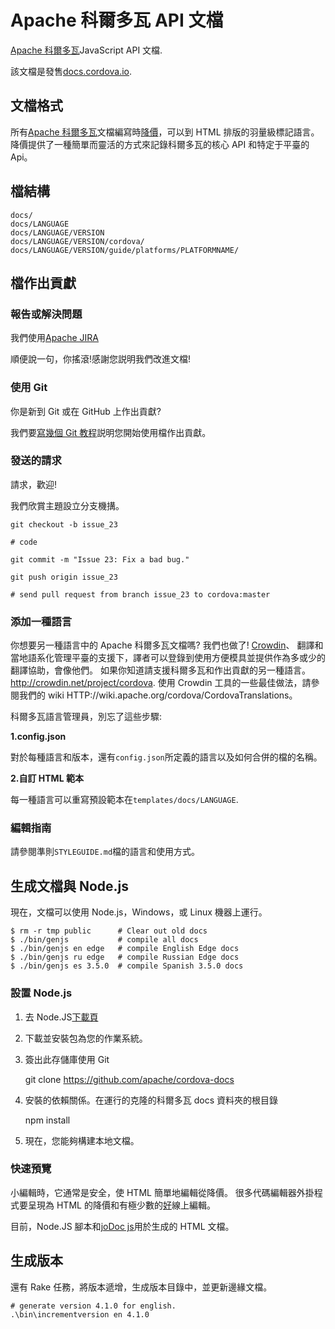 # Apache 科爾多瓦 API 文檔

[Apache 科爾多瓦](http://cordova.io/)JavaScript API 文檔.

該文檔是發售[docs.cordova.io](http://docs.cordova.io/).

## 文檔格式

所有[Apache 科爾多瓦](http://cordova.io/)文檔編寫時[降價](http://daringfireball.net/projects/markdown/syntax)，可以到 HTML 排版的羽量級標記語言。 降價提供了一種簡單而靈活的方式來記錄科爾多瓦的核心 API 和特定于平臺的 Api。

## 檔結構

    docs/
    docs/LANGUAGE
    docs/LANGUAGE/VERSION
    docs/LANGUAGE/VERSION/cordova/
    docs/LANGUAGE/VERSION/guide/platforms/PLATFORMNAME/


## 檔作出貢獻

### 報告或解決問題

我們使用[Apache JIRA](https://issues.apache.org/jira/browse/CB)

順便說一句，你搖滾!感謝您説明我們改進文檔!

### 使用 Git

你是新到 Git 或在 GitHub 上作出貢獻?

我們要[寫幾個 Git 教程](http://wiki.apache.org/cordova/ContributorWorkflow)説明您開始使用檔作出貢獻。

### 發送的請求

請求，歡迎!

我們欣賞主題設立分支機搆。

    git checkout -b issue_23

    # code

    git commit -m "Issue 23: Fix a bad bug."

    git push origin issue_23

    # send pull request from branch issue_23 to cordova:master


### 添加一種語言

你想要另一種語言中的 Apache 科爾多瓦文檔嗎? 我們也做了! [Crowdin](http://crowdin.net/project/cordova)、 翻譯和當地語系化管理平臺的支援下，譯者可以登錄到使用方便模具並提供作為多或少的翻譯協助，會像他們。 如果你知道請支援科爾多瓦和作出貢獻的另一種語言。 http://crowdin.net/project/cordova. 使用 Crowdin 工具的一些最佳做法，請參閱我們的 wiki HTTP://wiki.apache.org/cordova/CordovaTranslations。

科爾多瓦語言管理員，別忘了這些步驟:

**1.config.json**

對於每種語言和版本，還有`config.json`所定義的語言以及如何合併的檔的名稱。

**2.自訂 HTML 範本**

每一種語言可以重寫預設範本在`templates/docs/LANGUAGE`.

### 編輯指南

請參閱準則`STYLEGUIDE.md`檔的語言和使用方式。

## 生成文檔與 Node.js

現在，文檔可以使用 Node.js，Windows，或 Linux 機器上運行。

    $ rm -r tmp public      # Clear out old docs
    $ ./bin/genjs           # compile all docs
    $ ./bin/genjs en edge   # compile English Edge docs
    $ ./bin/genjs ru edge   # compile Russian Edge docs
    $ ./bin/genjs es 3.5.0  # compile Spanish 3.5.0 docs


### 設置 Node.js

  1. 去 Node.JS[下載頁](http://nodejs.org/download/)
  2. 下載並安裝包為您的作業系統。
  3. 簽出此存儲庫使用 Git

        git clone https://github.com/apache/cordova-docs


  4. 安裝的依賴關係。在運行的克隆的科爾多瓦 docs 資料夾的根目錄

        npm install


  5. 現在，您能夠構建本地文檔。

### 快速預覽

小編輯時，它通常是安全，使 HTML 簡單地編輯從降價。 很多代碼編輯器外掛程式要呈現為 HTML 的降價和有極少數的[好](http://dillinger.io/)線上編輯。

目前，Node.JS 腳本和[joDoc js](https://github.com/kant2002/jodoc-js)用於生成的 HTML 文檔。

## 生成版本

還有 Rake 任務，將版本遞增，生成版本目錄中，並更新邊緣文檔。

    # generate version 4.1.0 for english.
    .\bin\incrementversion en 4.1.0
